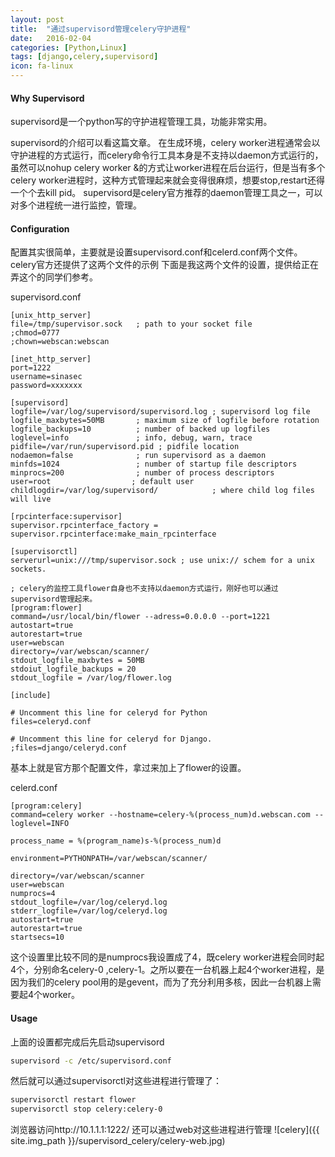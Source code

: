 ```yaml
---
layout: post
title:  "通过supervisord管理celery守护进程"
date:   2016-02-04
categories: [Python,Linux]
tags: [django,celery,supervisord]
icon: fa-linux
---
```


#### Why Supervisord

supervisord是一个python写的守护进程管理工具，功能非常实用。

supervisord的介绍可以看这篇文章。 在生成环境，celery worker进程通常会以守护进程的方式运行，而celery命令行工具本身是不支持以daemon方式运行的，虽然可以nohup celery worker &的方式让worker进程在后台运行，但是当有多个celery worker进程时，这种方式管理起来就会变得很麻烦，想要stop,restart还得一个个去kill pid。 supervisord是celery官方推荐的daemon管理工具之一，可以对多个进程统一进行监控，管理。

#### Configuration

配置其实很简单，主要就是设置supervisord.conf和celerd.conf两个文件。celery官方还提供了这两个文件的示例
下面是我这两个文件的设置，提供给正在弄这个的同学们参考。

supervisord.conf

```
[unix_http_server]
file=/tmp/supervisor.sock   ; path to your socket file
;chmod=0777
;chown=webscan:webscan

[inet_http_server]
port=1222
username=sinasec
password=xxxxxxx

[supervisord]
logfile=/var/log/supervisord/supervisord.log ; supervisord log file
logfile_maxbytes=50MB       ; maximum size of logfile before rotation
logfile_backups=10          ; number of backed up logfiles
loglevel=info               ; info, debug, warn, trace
pidfile=/var/run/supervisord.pid ; pidfile location
nodaemon=false              ; run supervisord as a daemon
minfds=1024                 ; number of startup file descriptors
minprocs=200                ; number of process descriptors
user=root                  ; default user
childlogdir=/var/log/supervisord/            ; where child log files will live

[rpcinterface:supervisor]
supervisor.rpcinterface_factory = supervisor.rpcinterface:make_main_rpcinterface

[supervisorctl]
serverurl=unix:///tmp/supervisor.sock ; use unix:// schem for a unix sockets.

; celery的监控工具flower自身也不支持以daemon方式运行，刚好也可以通过supervisord管理起来。
[program:flower]
command=/usr/local/bin/flower --adress=0.0.0.0 --port=1221 
autostart=true
autorestart=true
user=webscan
directory=/var/webscan/scanner/
stdout_logfile_maxbytes = 50MB
stdoiut_logfile_backups = 20
stdout_logfile = /var/log/flower.log

[include]

# Uncomment this line for celeryd for Python
files=celeryd.conf

# Uncomment this line for celeryd for Django.
;files=django/celeryd.conf

```

基本上就是官方那个配置文件，拿过来加上了flower的设置。

celerd.conf

```
[program:celery]
command=celery worker --hostname=celery-%(process_num)d.webscan.com --loglevel=INFO

process_name = %(program_name)s-%(process_num)d

environment=PYTHONPATH=/var/webscan/scanner/

directory=/var/webscan/scanner
user=webscan
numprocs=4  
stdout_logfile=/var/log/celeryd.log
stderr_logfile=/var/log/celeryd.log
autostart=true
autorestart=true
startsecs=10
```

这个设置里比较不同的是numprocs我设置成了4，既celery worker进程会同时起4个，分别命名celery-0 ,celery-1。之所以要在一台机器上起4个worker进程，是因为我们的celery pool用的是gevent，而为了充分利用多核，因此一台机器上需要起4个worker。

#### Usage
上面的设置都完成后先启动supervisord


``` bash
supervisord -c /etc/supervisord.conf
```

然后就可以通过supervisorctl对这些进程进行管理了：

``` bash
supervisorctl restart flower
supervisorctl stop celery:celery-0
```

浏览器访问http://10.1.1.1:1222/ 还可以通过web对这些进程进行管理
![celery]({{ site.img_path }}/supervisord_celery/celery-web.jpg)

